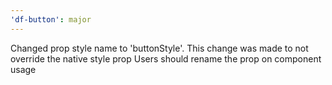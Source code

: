 ```yaml
---
'df-button': major
---
```


Changed prop style name to 'buttonStyle'.
This change was made to not override the native style prop
Users should rename the prop on component usage
